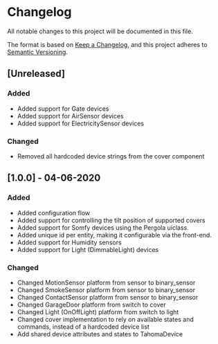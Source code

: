 # Changelog
All notable changes to this project will be documented in this file.

The format is based on [Keep a Changelog](https://keepachangelog.com/en/1.0.0/),
and this project adheres to [Semantic Versioning](https://semver.org/spec/v2.0.0.html).

## [Unreleased]

### Added

- Added support for Gate devices
- Added support for AirSensor devices
- Added support for ElectricitySensor devices

### Changed

- Removed all hardcoded device strings from the cover component

## [1.0.0] - 04-06-2020

### Added

- Added configuration flow
- Added support for controlling the tilt position of supported covers
- Added support for Somfy devices using the Pergola uiclass.
- Added unique id per entity, making it configurable via the front-end.
- Added support for Humidity sensors
- Added support for Light (DimmableLight) devices

### Changed

- Changed MotionSensor platform from sensor to binary_sensor
- Changed SmokeSensor platform from sensor to binary_sensor
- Changed ContactSensor platform from sensor to binary_sensor
- Changed GarageDoor platform from switch to cover
- Changed Light (OnOffLight) platform from switch to light
- Changed cover implementation to rely on available states and commands, instead of a hardcoded device list
- Add shared device attributes and states to TahomaDevice